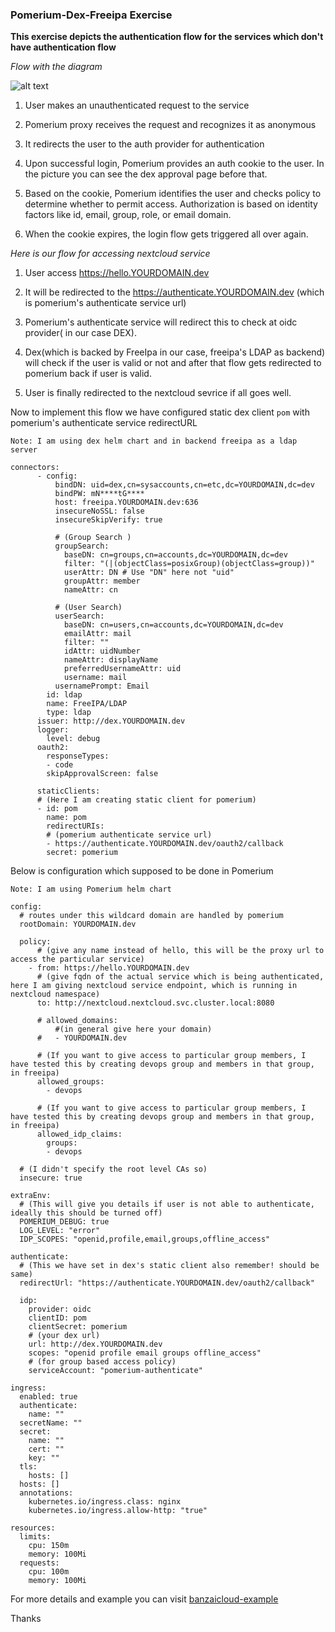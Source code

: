 ### Pomerium-Dex-Freeipa Exercise

**This exercise depicts the authentication flow for the services which don't have authentication flow**

*Flow with the diagram*

![alt text](https://github.com/dharmendrakariya/Learning/blob/master/pomerium/image.jpg?raw=true)


1. User makes an unauthenticated request to the service

2. Pomerium proxy receives the request and recognizes it as anonymous

3. It redirects the user to the auth provider for authentication

4. Upon successful login, Pomerium provides an auth cookie to the user. In the picture you can see the dex approval page before that.

5. Based on the cookie, Pomerium identifies the user and checks policy to determine whether to permit access. Authorization is based on identity factors like id, email,      group, role, or email domain.

6. When the cookie expires, the login flow gets triggered all over again.


*Here is our flow for accessing nextcloud service*

1. User access https://hello.YOURDOMAIN.dev

2. It will be redirected to the https://authenticate.YOURDOMAIN.dev (which is pomerium's authenticate service url)

3. Pomerium's authenticate service will redirect this to check at oidc provider( in our case DEX).

4. Dex(which is backed by FreeIpa in our case, freeipa's LDAP as backend) will check if the user is valid or not and after that flow gets redirected to pomerium back if user is valid.

5. User is finally redirected to the nextcloud sevrice if all goes well.


Now to implement this flow we have configured static dex client ```pom``` with pomerium's authenticate service redirectURL

```Note: I am using dex helm chart and in backend freeipa as a ldap server```

```
connectors:
      - config:
          bindDN: uid=dex,cn=sysaccounts,cn=etc,dc=YOURDOMAIN,dc=dev
          bindPW: mN****tG****
          host: freeipa.YOURDOMAIN.dev:636
          insecureNoSSL: false
          insecureSkipVerify: true

          # (Group Search )
          groupSearch:
            baseDN: cn=groups,cn=accounts,dc=YOURDOMAIN,dc=dev
            filter: "(|(objectClass=posixGroup)(objectClass=group))"
            userAttr: DN # Use "DN" here not "uid"
            groupAttr: member
            nameAttr: cn

          # (User Search)
          userSearch:
            baseDN: cn=users,cn=accounts,dc=YOURDOMAIN,dc=dev
            emailAttr: mail
            filter: ""
            idAttr: uidNumber
            nameAttr: displayName
            preferredUsernameAttr: uid
            username: mail
          usernamePrompt: Email
        id: ldap
        name: FreeIPA/LDAP
        type: ldap
      issuer: http://dex.YOURDOMAIN.dev
      logger:
        level: debug
      oauth2:
        responseTypes:
        - code
        skipApprovalScreen: false

      staticClients:
      # (Here I am creating static client for pomerium)
      - id: pom
        name: pom
        redirectURIs:
        # (pomerium authenticate service url)
        - https://authenticate.YOURDOMAIN.dev/oauth2/callback
        secret: pomerium

```
Below is configuration which supposed to be done in Pomerium

```Note: I am using Pomerium helm chart```

```
config:
  # routes under this wildcard domain are handled by pomerium
  rootDomain: YOURDOMAIN.dev

  policy:
      # (give any name instead of hello, this will be the proxy url to access the particular service)
    - from: https://hello.YOURDOMAIN.dev
      # (give fqdn of the actual service which is being authenticated, here I am giving nextcloud service endpoint, which is running in nextcloud namespace)
      to: http://nextcloud.nextcloud.svc.cluster.local:8080

      # allowed_domains:
          #(in general give here your domain)
      #   - YOURDOMAIN.dev

      # (If you want to give access to particular group members, I have tested this by creating devops group and members in that group, in freeipa)
      allowed_groups:
        - devops

      # (If you want to give access to particular group members, I have tested this by creating devops group and members in that group, in freeipa)
      allowed_idp_claims:
        groups:
        - devops

  # (I didn't specify the root level CAs so)
  insecure: true

extraEnv:
  # (This will give you details if user is not able to authenticate, ideally this should be turned off)
  POMERIUM_DEBUG: true
  LOG_LEVEL: "error"
  IDP_SCOPES: "openid,profile,email,groups,offline_access"

authenticate:
  # (This we have set in dex's static client also remember! should be same)
  redirectUrl: "https://authenticate.YOURDOMAIN.dev/oauth2/callback"

  idp:
    provider: oidc
    clientID: pom
    clientSecret: pomerium
    # (your dex url)
    url: http://dex.YOURDOMAIN.dev
    scopes: "openid profile email groups offline_access"
    # (for group based access policy)
    serviceAccount: "pomerium-authenticate"

ingress:
  enabled: true
  authenticate:
    name: ""
  secretName: ""
  secret:
    name: ""
    cert: ""
    key: ""
  tls:
    hosts: []
  hosts: []
  annotations:
    kubernetes.io/ingress.class: nginx
    kubernetes.io/ingress.allow-http: "true"

resources:
  limits:
    cpu: 150m
    memory: 100Mi
  requests:
    cpu: 100m
    memory: 100Mi

```


For more details and example you can visit [banzaicloud-example](https://banzaicloud.com/blog/pomerium-authentication/)

Thanks

